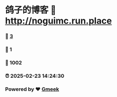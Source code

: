 # 鸽子的博客 :link: http://noguimc.run.place 
### :page_facing_up: [3](http://noguimc.run.place/tag.html) 
### :speech_balloon: 1 
### :hibiscus: 1002 
### :alarm_clock: 2025-02-23 14:24:30 
### Powered by :heart: [Gmeek](https://github.com/Meekdai/Gmeek)
